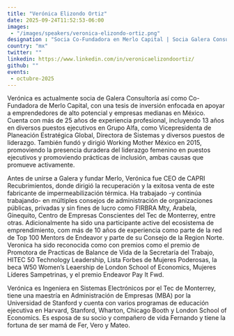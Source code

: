 ```yaml
---
title: "Verónica Elizondo Ortiz"
date: 2025-09-24T11:52:53-06:00
images: 
 - "/images/speakers/veronica-elizondo-ortiz.png"
designation : "Socia Co-Fundadora en Merlo Capital | Socia Galera Consultores | Consultora Independiente"
country: "mx"
twitter: ""
linkedin: https://www.linkedin.com/in/veronicaelizondoortiz/
github: ""
events: 
 - octubre-2025
---
```


Verónica es actualmente socia de Galera Consultoría así como Co-Fundadora de Merlo Capital, con una tesis de inversión enfocada en apoyar a emprendedores de alto potencial y empresas medianas en México.
Cuenta con más de 25 años de experiencia profesional, incluyendo 13 años en diversos puestos ejecutivos en Grupo Alfa, como Vicepresidenta de Planeación Estratégica Global, Directora de Sistemas y diversos puestos de liderazgo. También fundó y dirigió Working Mother México en 2015, promoviendo la presencia duradera del liderazgo femenino en puestos ejecutivos y promoviendo prácticas de inclusión, ambas causas que promueve activamente.

Antes de unirse a Galera y fundar Merlo, Verónica fue CEO de CAPRI Recubrimientos, donde dirigió la recuperación y la exitosa venta de este fabricante de impermeabilización térmica. Ha trabajado -y continúa trabajando- en múltiples consejos de administración de organizaciones públicas, privadas y sin fines de lucro como FIRBRA Mty, Arabela, Ginequito, Centro de Empresas Conscientes del Tec de Monterrey, entre otras. Adicionalmente ha sido una participante active del ecosistema de emprendimiento, com más de 10 años de experiencia como parte de la red de Top 100 Mentors de Endeavor y parte de su Consejo de la Region Norte.
Veronica ha sido reconocida como con premios como el premio de Promotora de Practicas de Balance de Vida de la Secretaría del Trabajo, HITEC 50 Technology Leadership, Lista Forbes de Mujeres Poderosas, la beca W50 Women’s Leaership de London School of Economics, Mujeres Líderes Sampetrinas, y el premio Endeavor Pay It Fwd.

Verónica es Ingeniera en Sistemas Electrónicos por el Tec de Monterrey, tiene una maestría en Administración de Empresas (MBA) por la Universidad de Stanford y cuenta con varios programas de educación ejecutiva en Harvard, Stanford, Wharton, Chicago Booth y London School of Economics. Es esposa de su socio y compañero de vida Fernando y tiene la fortuna de ser mamá de Fer, Vero y Mateo.